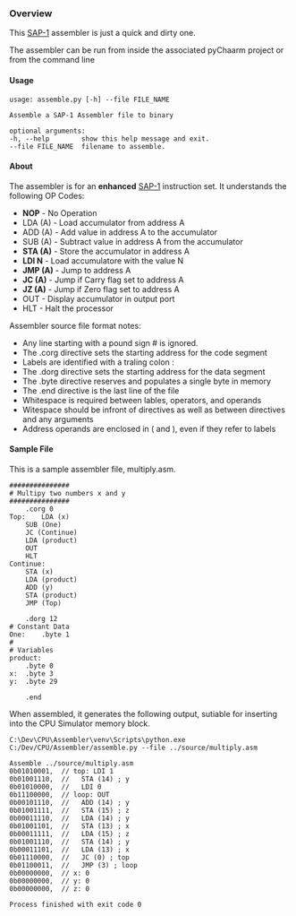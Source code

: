 ### Overview
This [SAP-1](https://deeprajbhujel.blogspot.com/2015/12/sap-1-architecture.html) assembler is just a quick and dirty one.

The assembler can be run from inside the associated pyChaarm project or
from the command line

#### Usage
    usage: assemble.py [-h] --file FILE_NAME
    
    Assemble a SAP-1 Assembler file to binary
    
    optional arguments:
    -h, --help        show this help message and exit.
    --file FILE_NAME  filename to assemble.

#### About

The assembler is for an **enhanced** [SAP-1](https://deeprajbhujel.blogspot.com/2015/12/sap-1-instructions-and-instruction-cycle.html) instruction set.  It understands the following OP Codes:
 - **NOP**       - No Operation
 - LDA (A)   - Load accumulator from address A
 - ADD (A)   - Add value in address A to the accumulator
 - SUB (A)   - Subtract value in address A from the accumulator
 - **STA (A)**   - Store the accumulator in address A
 - **LDI N**  - Load accumulatore with the value N
 - **JMP (A)** - Jump to address A
 - **JC (A)** - Jump if Carry flag set to address A
 - **JZ (A)** - Jump if Zero flag set to address A
 - OUT - Display accumulator in output port
 - HLT - Halt the processor

Assembler source file format notes:
* Any line starting with a pound sign # is ignored.
* The .corg directive sets the starting address for the code segment
* Labels are identified with a traling colon :
* The .dorg directive sets the starting address for the data segment
* The .byte directive reserves and populates a single byte in memory
* The .end directive is the last line of the file
* Whitespace is required between lables, operators, and operands
* Witespace should be infront of directives as well as between directives and any arguments
* Address operands are enclosed in ( and ), even if they refer to labels

#### Sample File
This is a sample assembler file, multiply.asm.

	###############
	# Multipy two numbers x and y
	###############
		.corg 0
	Top:	LDA (x)
		SUB (One)
		JC (Continue)
		LDA (product)
		OUT
		HLT
	Continue:
		STA (x)
		LDA (product)
		ADD (y)
		STA (product)
		JMP (Top)

		.dorg 12
	# Constant Data
	One:	.byte 1
	#
	# Variables
	product:
		.byte 0
	x:	.byte 3
	y:	.byte 29

		.end

When assembled, it  generates the following output, sutiable for inserting into the CPU Simulator memory block.

	C:\Dev\CPU\Assembler\venv\Scripts\python.exe C:/Dev/CPU/Assembler/assemble.py --file ../source/multiply.asm
	
	Assemble ../source/multiply.asm
    0b01010001,  // top: LDI 1
    0b01001110,  //   STA (14) ; y
    0b01010000,  //   LDI 0
    0b11100000,  // loop: OUT 
    0b00101110,  //   ADD (14) ; y
    0b01001111,  //   STA (15) ; z
    0b00011110,  //   LDA (14) ; y
    0b01001101,  //   STA (13) ; x
    0b00011111,  //   LDA (15) ; z
    0b01001110,  //   STA (14) ; y
    0b00011101,  //   LDA (13) ; x
    0b01110000,  //   JC (0) ; top
    0b01100011,  //   JMP (3) ; loop
    0b00000000,  // x: 0
    0b00000000,  // y: 0
    0b00000000,  // z: 0

	Process finished with exit code 0
